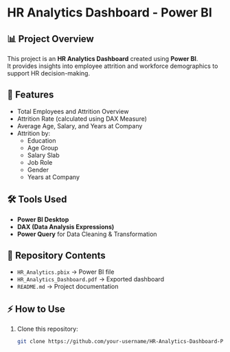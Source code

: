 # HR Analytics Dashboard - Power BI

## 📊 Project Overview
This project is an **HR Analytics Dashboard** created using **Power BI**.  
It provides insights into employee attrition and workforce demographics to support HR decision-making.

## 🚀 Features
- Total Employees and Attrition Overview
- Attrition Rate (calculated using DAX Measure)
- Average Age, Salary, and Years at Company
- Attrition by:
  - Education
  - Age Group
  - Salary Slab
  - Job Role
  - Gender
  - Years at Company

## 🛠️ Tools Used
- **Power BI Desktop**
- **DAX (Data Analysis Expressions)**
- **Power Query** for Data Cleaning & Transformation

## 📁 Repository Contents
- `HR_Analytics.pbix` → Power BI file
- `HR_Analytics_Dashboard.pdf` → Exported dashboard
- `README.md` → Project documentation

## ⚡ How to Use
1. Clone this repository:
   ```bash
   git clone https://github.com/your-username/HR-Analytics-Dashboard-PowerBI.git
